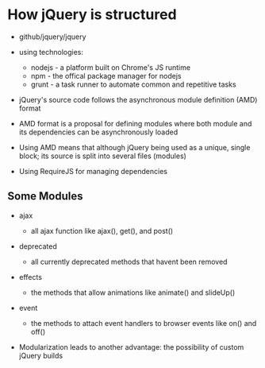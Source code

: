 # How jQuery is structured

- github/jquery/jquery

- using technologies:
  - nodejs - a platform built on Chrome's JS runtime
  - npm    - the offical package manager for nodejs
  - grunt  - a task runner to automate common and repetitive tasks

- jQuery's source code follows the asynchronous module definition (AMD) format

- AMD format is a proposal for defining modules where both module and its
  dependencies can be asynchronously loaded

- Using AMD means that although jQuery being used as a unique, single block; its
  source is split into several files (modules)

- Using RequireJS for managing dependencies

## Some Modules

- ajax
  - all ajax function like ajax(), get(), and post()

- deprecated
  - all currently deprecated methods that havent been removed

- effects
  - the methods that allow animations like animate() and slideUp()

- event
  - the methods to attach event handlers to browser events like on() and off()


* Modularization leads to another advantage: the possibility of custom jQuery builds
